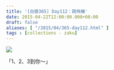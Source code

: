 ```yaml
---
title: '[白狼365] Day112：跳飛機'
date: 2015-04-22T12:00:00.000+08:00
draft: false
aliases: [ "/2015/04/365-day112.html" ]
tags : [collections - zaku]
---
```


![](/images/zaku112.jpg)

「1、2、3到你～」
